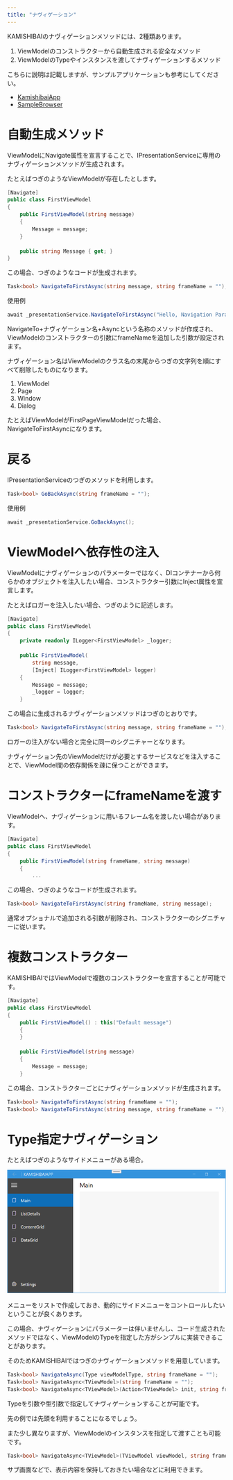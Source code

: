 ```yaml
---
title: "ナヴィゲーション"
---
```


KAMISHIBAIのナヴィゲーションメソッドには、2種類あります。

1. ViewModelのコンストラクターから自動生成される安全なメソッド
2. ViewModelのTypeやインスタンスを渡してナヴィゲーションするメソッド

こちらに説明は記載しますが、サンプルアプリケーションも参考にしてください。

- [KamishibaiApp](https://github.com/nuitsjp/KAMISHIBAI/tree/master/Sample/KamishibaiApp)
- [SampleBrowser](https://github.com/nuitsjp/KAMISHIBAI/tree/master/Sample/SampleBrowser)

# 自動生成メソッド

ViewModelにNavigate属性を宣言することで、IPresentationServiceに専用のナヴィゲーションメソッドが生成されます。

たとえばつぎのようなViewModelが存在したとします。

```cs
[Navigate]
public class FirstViewModel
{
    public FirstViewModel(string message)
    {
        Message = message;
    }

    public string Message { get; }
}
```

この場合、つぎのようなコードが生成されます。

```cs
Task<bool> NavigateToFirstAsync(string message, string frameName = "");
```

使用例

```cs
await _presentationService.NavigateToFirstAsync("Hello, Navigation Parameter!");
```

NavigateTo+ナヴィゲーション名+Asyncという名称のメソッドが作成され、ViewModelのコンストラクターの引数にframeNameを追加した引数が設定されます。

ナヴィゲーション名はViewModelのクラス名の末尾からつぎの文字列を順にすべて削除したものになります。

1. ViewModel
2. Page
3. Window
4. Dialog

たとえばViewModelがFirstPageViewModelだった場合、NavigateToFirstAsyncになります。

# 戻る

IPresentationServiceのつぎのメソッドを利用します。

```cs
Task<bool> GoBackAsync(string frameName = "");
```

使用例

```cs
await _presentationService.GoBackAsync();
```

# ViewModelへ依存性の注入

ViewModelにナヴィゲーションのパラメーターではなく、DIコンテナーから何らかのオブジェクトを注入したい場合、コンストラクター引数にInject属性を宣言します。

たとえばロガーを注入したい場合、つぎのように記述します。

```cs
[Navigate]
public class FirstViewModel
{
    private readonly ILogger<FirstViewModel> _logger;

    public FirstViewModel(
        string message, 
        [Inject] ILogger<FirstViewModel> logger)
    {
        Message = message;
        _logger = logger;
    }
```

この場合に生成されるナヴィゲーションメソッドはつぎのとおりです。

```cs
Task<bool> NavigateToFirstAsync(string message, string frameName = "");
```

ロガーの注入がない場合と完全に同一のシグニチャーとなります。

ナヴィゲーション先のViewModelだけが必要とするサービスなどを注入することで、ViewModel間の依存関係を疎に保つことができます。

# コンストラクターにframeNameを渡す

ViewModelへ、ナヴィゲーションに用いるフレーム名を渡したい場合があります。

```cs
[Navigate]
public class FirstViewModel
{
    public FirstViewModel(string frameName, string message)
    {
        ...
```

この場合、つぎのようなコードが生成されます。

```cs
Task<bool> NavigateToFirstAsync(string frameName, string message);
```

通常オプショナルで追加される引数が削除され、コンストラクターのシグニチャーに従います。

# 複数コンストラクター

KAMISHIBAIではViewModelで複数のコンストラクターを宣言することが可能です。

```cs
[Navigate]
public class FirstViewModel
{
    public FirstViewModel() : this("Default message")
    {
    }

    public FirstViewModel(string message)
    {
        Message = message;
    }
```

この場合、コンストラクターごとにナヴィゲーションメソッドが生成されます。

```cs
Task<bool> NavigateToFirstAsync(string frameName = "");
Task<bool> NavigateToFirstAsync(string message, string frameName = "");
```

# Type指定ナヴィゲーション

たとえばつぎのようなサイドメニューがある場合。

![](/images/side-menu.png)

メニューをリストで作成しておき、動的にサイドメニューをコントロールしたいということが良くあります。

この場合、ナヴィゲーションにパラメーターは伴いませんし、コード生成されたメソッドではなく、ViewModelのTypeを指定した方がシンプルに実装できることがあります。

そのためKAMISHIBAIではつぎのナヴィゲーションメソッドを用意しています。

```cs
Task<bool> NavigateAsync(Type viewModelType, string frameName = "");
Task<bool> NavigateAsync<TViewModel>(string frameName = "");
Task<bool> NavigateAsync<TViewModel>(Action<TViewModel> init, string frameName = "");
```

Typeを引数や型引数で指定してナヴィゲーションすることが可能です。

先の例では先頭を利用することになるでしょう。

また少し異なりますが、ViewModelのインスタンスを指定して渡すことも可能です。

```cs
Task<bool> NavigateAsync<TViewModel>(TViewModel viewModel, string frameName = "") where TViewModel : notnull;
```

サブ画面などで、表示内容を保持しておきたい場合などに利用できます。

